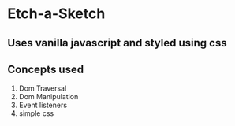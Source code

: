 # Etch-a-Sketch

## Uses vanilla javascript and styled using css

## Concepts used

1. Dom Traversal
1. Dom Manipulation
1. Event listeners
1. simple css
